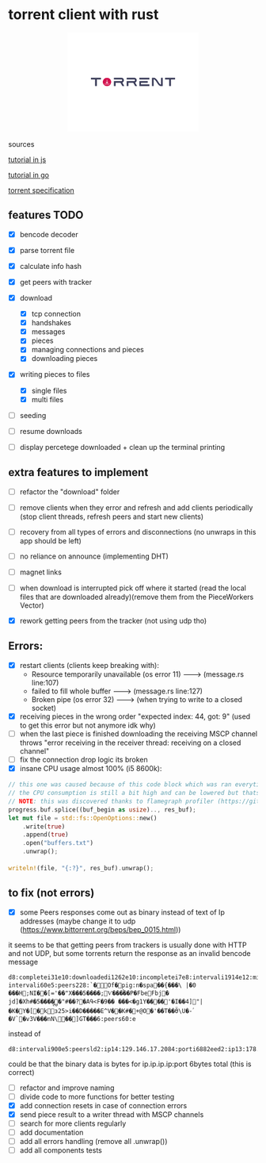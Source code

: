 # torrent client with rust



<div align='center' style>
    <img height='200' src='./logos/logo.svg'>
</div>




sources

[tutorial in js](https://allenkim67.github.io/programming/2016/05/04/how-to-make-your-own-bittorrent-client.html)

[tutorial in go](https://blog.jse.li/posts/torrent/)

[torrent specification](https://wiki.theory.org/BitTorrentSpecification#piece:_.3Clen.3D0009.2BX.3E.3Cid.3D7.3E.3Cindex.3E.3Cbegin.3E.3Cblock.3E)

















## features TODO
- [x] bencode decoder
- [x] parse torrent file
- [x] calculate info hash
- [x] get peers with tracker
- [x] download
    - [x] tcp connection
    - [x] handshakes
    - [x] messages
    - [x] pieces
    - [x] managing connections and pieces
    - [x] downloading pieces
- [x] writing pieces to files
    - [x] single files
    - [x] multi files
- [ ] seeding
- [ ] resume downloads 
- [ ] display percetege downloaded + clean up the terminal printing






## extra features to implement
- [ ] refactor the "download" folder
- [ ] remove clients when they error and refresh and add clients periodically (stop client threads, refresh peers and start new clients)
- [ ] recovery from all types of errors and disconnections (no unwraps in this app should be left)
- [ ] no reliance on announce (implementing DHT)
- [ ] magnet links
- [ ] when download is interrupted pick off where it started (read the local files that are downloaded already)(remove them from the PieceWorkers Vector)
- [x] rework getting peers from the tracker (not using udp tho)


## Errors:
- [x] restart clients (clients keep breaking with): 
  - Resource temporarily unavailable (os error 11) ---> (message.rs line:107)
  - failed to fill whole buffer ---> (message.rs line:127)
  - Broken pipe (os error 32) ---> (when trying to write to a closed socket)
- [x] receiving pieces in the wrong order "expected index: 44, got: 9" (used to get this error but not anymore idk why)
- [ ] when the last piece is finished downloading the receiving MSCP channel throws "error receiving in the receiver thread: receiving on a closed channel"
- [ ] fix the connection drop logic its broken 
- [x] insane CPU usage almost 100% (i5 8600k):
```rust
// this one was caused because of this code block which was ran everytime we received a PIECE message from a peer
// the CPU consumption is still a bit high and can be lowered but thats not a priority right now
// NOTE: this was discovered thanks to flamegraph profiler (https://github.com/flamegraph-rs/flamegraph)
progress.buf.splice((buf_begin as usize).., res_buf);
let mut file = std::fs::OpenOptions::new()
    .write(true)
    .append(true)
    .open("buffers.txt")
    .unwrap();

writeln!(file, "{:?}", res_buf).unwrap();
```







## to fix (not errors)
- [x] some Peers responses come out as binary instead of text of Ip addresses (maybe change it to udp (https://www.bittorrent.org/beps/bep_0015.html))

it seems to be that getting peers from trackers is usually done with HTTP and not UDP, but some torrents return the response as an invalid bencode message
```
d8:completei31e10:downloadedi1262e10:incompletei7e8:intervali1914e12:min intervali60e5:peers228:`�Of�p̙ig:n�spа��{���\	|�0 ���H;NI��[='��"Χ���5����;Ѵ�����P�Fbe൒Fbj൒� jd]�Xh#�5����ᩖ�"#��?�AԳ<F�9�� ���<�g1Y��՘��'�I��4]"|�K�Y�[�kɜ25>i��D�����E^V��K#�+@O�'��T��Ӫ\U�-ۢ�V`�v3V���nN\��]GT���6:peers60:e
```
instead of 
```
d8:intervali900e5:peersld2:ip14:129.146.17.2084:porti6882eed2:ip13:178.92.140.174:porti20125eed2:ip13:76.193.65.2474:porti51413eed2:ip13:66.254.94.2064:porti50875eed2:ip14:151.40.222.1124:porti3702eed2:ip11:73.53.45.824:porti16881eed2:ip13:193.34.53.1724:porti5206eed2:ip13:87.101.92.1304:porti61636eed2:ip12:93.161.53.574:porti56251eed2:ip12:31.30.122.244:porti51413eed2:ip15:193.138.218.2504:porti19086eed2:ip14:146.70.166.2184:porti22433eed2:ip15:172.103.146.1304:porti21413eed2:ip14:67.168.246.2304:porti51413eed2:ip12:71.135.18.944:porti6881eed2:ip13:142.114.26.704:porti44625eed2:ip14:212.92.104.2164:porti42260eed2:ip12:66.102.91.484:porti6881eed2:ip12:91.64.163.894:porti51413eed2:ip12:185.40.4.1274:porti36046eed2:ip14:104.254.95.1144:porti51415eed2:ip13:193.163.71.364:porti22410eed2:ip12:93.51.17.1154:porti51413eed2:ip11:5.83.186.344:porti51413eed2:ip14:149.102.240.814:porti6881eed2:ip13:178.26.146.724:porti6881eed2:ip14:91.196.221.1224:porti50528eed2:ip15:185.200.116.1314:porti64378eed2:ip12:69.116.75.964:porti18460eed2:ip13:80.99.110.1884:porti51418eed2:ip13:62.45.139.2064:porti6881eed2:ip14:198.54.135.1974:porti6881eed2:ip14:138.201.155.874:porti51765eed2:ip13:50.40.237.1894:porti51413eed2:ip13:85.67.183.2414:porti6881eed2:ip12:142.93.68.634:porti1eed2:ip12:87.249.134.64:porti6881eed2:ip13:181.41.206.744:porti43067eed2:ip14:92.255.237.2254:porti48423eed2:ip13:198.48.168.654:porti60578eed2:ip13:77.174.164.374:porti51413eed2:ip14:185.239.193.444:porti12765eed2:ip11:144.2.65.954:porti40723eed2:ip14:104.152.208.274:porti60291eed2:ip12:81.171.17.994:porti43799eed2:ip13:122.199.31.284:porti6881eed2:ip14:213.232.87.2284:porti1eed2:ip13:62.213.82.1714:porti54878eed2:ip14:213.142.96.2374:porti60170eed2:ip12:92.161.65.134:porti51413eeee
```

could be that the binary data is bytes for ip.ip.ip.ip:port 6bytes total (this is correct)

- [ ] refactor and improve naming 
- [ ] divide code to more functions for better testing
- [x] add connection resets in case of connection errors
- [x] send piece result to a writer thread with MSCP channels
- [ ] search for more clients regularly
- [ ] add documentation
- [ ] add all errors handling (remove all .unwrap())
- [ ] add all components tests